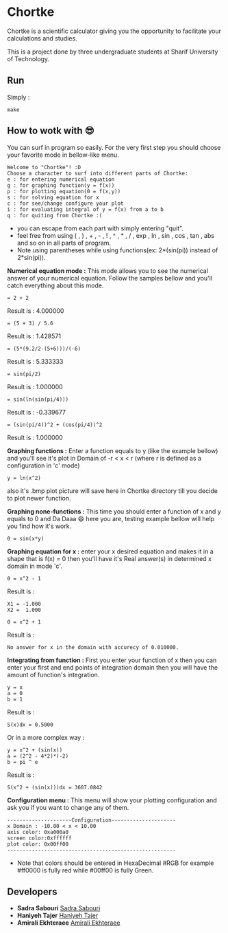 # Chortke
Chortke is a scientific calculator giving you the opportunity to facilitate your calculations and studies.

This is a project done by three undergraduate students at Sharif University of Technology.
## Run
Simply :
```
make
```
## How to wotk with :sunglasses:
You can surf in program so easily.
For the very first step you should choose your favorite mode in bellow-like menu.
```
Welcome to "Chortke"! :D
Choose a character to surf into different parts of Chortke:
e : for entering numerical equation
g : for graphing function(y = f(x))
p : for plotting equation(0 = f(x,y))
s : for solving equation for x
c : for see/change configure your plot
i : for evaluating integral of y = f(x) from a to b
q : for quiting from Chortke :(
```
* you can escape from each part with simply entering "quit".
* feel free from using ( , ) , + , - , ! , ^ , * , / , exp , ln , sin , cos , tan , abs and so on in all parts of program.
* Note using parentheses while using functions(ex: 2*(sin(pi)) instead of 2*sin(pi)). 

**Numerical equation mode :**
This mode allows you to see the numerical answer of your numerical equation. 
Follow the samples bellow and you'll catch everything about this mode.
```
= 2 + 2
``` 
Result is : 4.000000
```
= (5 + 3) / 5.6
```
Result is : 1.428571
```
= (5*(9.2/2-(5+6)))/(-6)
```
Result is : 5.333333
```
= sin(pi/2)
```
Result is : 1.000000
```
= sin(ln(sin(pi/4)))
```
Result is : -0.339677
```
= (sin(pi/4))^2 + (cos(pi/4))^2
```
Result is : 1.000000

**Graphing functions :**
Enter a function equals to y (like the example bellow) and you'll see it's plot in Domain of -r < x < r (where r is defined as a configuration in 'c' mode)
```
y = ln(x^2)
```
also it's .bmp plot picture will save here in Chortke directory till you decide to plot newer function.

**Graphing none-functions :**
This time you should enter a function of x and y equals to 0 and Da Daaa :smile: here you are, testing example bellow will help you find how it's work.
```
0 = sin(x*y)
``` 

**Graphing equation for x :**
enter your x desired equation and makes it in a shape that is f(x) = 0 then you'll have it's Real answer(s) in determined x domain in mode 'c'.
```
0 = x^2 - 1
```
Result is : 
```
X1 = -1.000
X2 =  1.000
``` 
```
0 = x^2 + 1
```
Result is :
```
No answer for x in the domain with accurecy of 0.010000.
```

**Integrating from function :**
First you enter your function of x then you can enter your first and end points of integration domain then you will have the amount of function's integration.
```
y = x
a = 0
b = 1
```
Result is :
```
S(x)dx = 0.5000
```
Or in a more complex way :
```
y = x^2 + (sin(x))
a = (2^2 - 4*2)*(-2)
b = pi ^ e
```
Result is :
```
S(x^2 + (sin(x)))dx = 3607.0842
```

**Configuration menu :**
This menu will show your plotting configuration and ask you if you want to change any of them.
```
---------------------Configuration---------------------
x Domain : -10.00 < x < 10.00
axis color: 0xa000a0
screen color:0xffffff
plot color: 0x00ff00
-------------------------------------------------------
```
* Note that colors should be entered in HexaDecimal #RGB for example #ff0000 is fully red while #00ff00 is fully Green. 
## Developers

* **Sadra Sabouri** [Sadra Sabouri](https://github.com/sadrasabouri)
* **Haniyeh Tajer** [Haniyeh Tajer](https://github.com/haniyehtajer)
* **Amirali Ekhteraee** [Amirali Ekhteraee](https://github.com/AmiraliEkhteraee)

